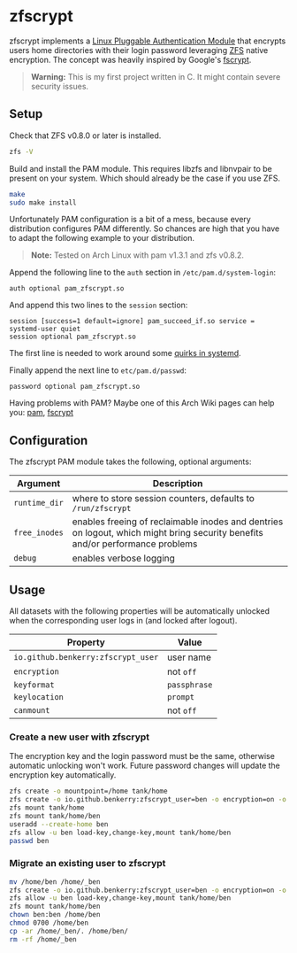 # zfscrypt

zfscrypt implements a [Linux Pluggable Authentication Module](https://github.com/linux-pam/linux-pam) that encrypts users home directories with their login password leveraging [ZFS](https://github.com/zfsonlinux/zfs) native encryption. The concept was heavily inspired by Google's [fscrypt](https://github.com/google/fscrypt).

> **Warning:** This is my first project written in C. It might contain severe security issues.

## Setup

Check that ZFS v0.8.0 or later is installed.

~~~ sh
zfs -V
~~~

Build and install the PAM module. This requires libzfs and libnvpair to be present on your system. Which should already be the case if you use ZFS.

~~~ sh
make
sudo make install
~~~

Unfortunately PAM configuration is a bit of a mess, because every distribution configures PAM differently. So chances are high that you have to adapt the following example to your distribution.

> **Note:** Tested on Arch Linux with pam v1.3.1 and zfs v0.8.2.

Append the following line to the `auth` section in `/etc/pam.d/system-login`:

~~~ pam
auth optional pam_zfscrypt.so
~~~

And append this two lines to the `session` section:

~~~ pam
session [success=1 default=ignore] pam_succeed_if.so service = systemd-user quiet
session optional pam_zfscrypt.so
~~~

The first line is needed to work around some [quirks in systemd](https://wiki.archlinux.org/index.php/Pam_mount).

Finally append the next line to `etc/pam.d/passwd`:

~~~ pam
password optional pam_zfscrypt.so
~~~

Having problems with PAM? Maybe one of this Arch Wiki pages can help you: [pam](https://wiki.archlinux.org/index.php/PAM), [fscrypt](https://wiki.archlinux.org/index.php/Fscrypt)

## Configuration

The zfscrypt PAM module takes the following, optional arguments:

| Argument      | Description                                                                                                                   |
|---------------|-------------------------------------------------------------------------------------------------------------------------------|
| `runtime_dir` | where to store session counters, defaults to `/run/zfscrypt`                                                                  |
| `free_inodes` | enables freeing of reclaimable inodes and dentries on logout, which might bring security benefits and/or performance problems |
| `debug`       | enables verbose logging                                                                                                       |

## Usage

All datasets with the following properties will be automatically unlocked when the corresponding user logs in (and locked after logout).

| Property                           | Value        |
|------------------------------------|--------------|
| `io.github.benkerry:zfscrypt_user` | user name    |
| `encryption`                       | not `off`    |
| `keyformat`                        | `passphrase` |
| `keylocation`                      | `prompt`     |
| `canmount`                         | not `off`    |

### Create a new user with zfscrypt

The encryption key and the login password must be the same, otherwise automatic unlocking won't work. Future password changes will update the encryption key automatically.

~~~ sh
zfs create -o mountpoint=/home tank/home
zfs create -o io.github.benkerry:zfscrypt_user=ben -o encryption=on -o keyformat=passphrase -o keylocation=prompt -o canmount=noauto tank/home/ben
zfs mount tank/home
zfs mount tank/home/ben
useradd --create-home ben
zfs allow -u ben load-key,change-key,mount tank/home/ben 
passwd ben
~~~

### Migrate an existing user to zfscrypt

~~~ sh
mv /home/ben /home/_ben
zfs create -o io.github.benkerry:zfscrypt_user=ben -o encryption=on -o keyformat=passphrase -o keylocation=prompt -o canmount=noauto -o mountpoint=/home/ben tank/home/ben
zfs allow -u ben load-key,change-key,mount tank/home/ben
zfs mount tank/home/ben
chown ben:ben /home/ben
chmod 0700 /home/ben
cp -ar /home/_ben/. /home/ben/
rm -rf /home/_ben
~~~
